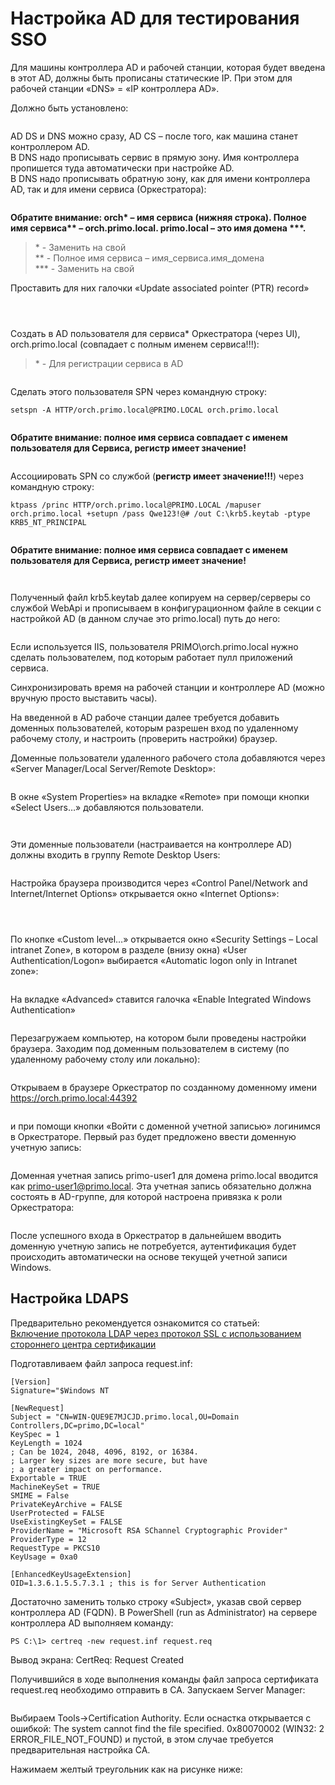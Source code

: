 # Настройка AD для тестирования SSO

Для машины контроллера AD и рабочей станции, которая будет введена в этот AD, должны быть прописаны статические IP. 
При этом для рабочей станции «DNS» = «IP контроллера AD».

Должно быть установлено:

![]()

AD DS и DNS можно сразу, AD CS – после того, как машина станет контроллером AD.  
В DNS надо прописывать сервис в прямую зону. Имя контроллера пропишется туда автоматически при настройке AD.  
В DNS надо прописывать обратную зону, как для имени контроллера AD, так и для имени сервиса (Оркестратора):

![]()

**Обратите внимание: orch\*  – имя сервиса (нижняя строка). Полное имя сервиса\*\*  – orch.primo.local. primo.local – это имя домена \*\*\*.**  

> \* - Заменить на свой  
> \*\* - Полное имя сервиса – имя_сервиса.имя_домена  
> \*\*\* - Заменить на свой  

Проставить для них галочки «Update associated pointer (PTR) record»

![]()

![]()

![]()

Создать в AD пользователя для сервиса\* Оркестратора (через UI), orch.primo.local (совпадает с полным именем сервиса!!!):

> \* - Для регистрации сервиса в AD

![]()

Сделать этого пользователя SPN через командную строку:
```
setspn -A HTTP/orch.primo.local@PRIMO.LOCAL orch.primo.local
```

![]()

**Обратите внимание: полное имя сервиса совпадает с именем пользователя для Сервиса, регистр имеет значение!**

![]()

Ассоциировать SPN со службой (**регистр имеет значение!!!**) через командную строку:
```
ktpass /princ HTTP/orch.primo.local@PRIMO.LOCAL /mapuser orch.primo.local +setupn /pass Qwe123!@# /out C:\krb5.keytab -ptype KRB5_NT_PRINCIPAL
```

![]()

**Обратите внимание: полное имя сервиса совпадает с именем пользователя для Сервиса, регистр имеет значение!**

![]()

![]()

Полученный файл krb5.keytab далее копируем на сервер/серверы со службой WebApi и прописываем в конфигурационном файле в секции с настройкой AD (в данном случае это primo.local) путь до него:

![]()

Если используется IIS, пользователя PRIMO\orch.primo.local нужно сделать пользователем, под которым работает пулл приложений сервиса.

Синхронизировать время на рабочей станции и контроллере AD (можно вручную просто выставить часы).

На введенной в AD рабоче станции далее требуется добавить доменных пользователей, которым разрешен вход по удаленному рабочему столу, и настроить (проверить настройки) браузер.

Доменные пользователи удаленного рабочего стола добавляются через «Server Manager/Local Server/Remote Desktop»:

![]()

В окне «System Properties» на вкладке «Remote» при помощи кнопки «Select Users…» добавляются пользователи.

![]()

![]()

Эти доменные пользователи (настраивается на контроллере AD) должны входить в группу Remote Desktop Users:

![]()

Настройка браузера производится через «Control Panel/Network and Internet/Internet Options» открывается окно «Internet Options»:

![]()

![]()

![]()

По кнопке «Custom level…» открывается окно «Security Settings – Local intranet Zone», в котором в разделе (внизу окна) «User Authentication/Logon» выбирается «Automatic logon only in Intranet zone»:

![]()

На вкладке «Advanced» ставится галочка «Enable Integrated Windows Authentication»

![]()

Перезагружаем компьютер, на котором были проведены настройки браузера. Заходим под доменным пользователем в систему (по удаленному рабочему столу или локально):

![]()

Открываем в браузере Оркестратор по созданному доменному имени https://orch.primo.local:44392

![]()

и при помощи кнопки «Войти с доменной учетной записью» логинимся в Оркестраторе. Первый раз будет предложено ввести доменную учетную запись:

![]()

Доменная учетная запись primo-user1 для домена primo.local вводится как 
primo-user1@primo.local. Эта учетная запись обязательно должна состоять в AD-группе, для которой настроена привязка к роли Оркестратора:

![]()

После успешного входа в Оркестратор в дальнейшем вводить доменную учетную запись не потребуется, аутентификация будет происходить автоматически на основе текущей учетной записи Windows.

## Настройка LDAPS

Предварительно рекомендуется ознакомится со статьей:  
[Включение протокола LDAP через протокол SSL с использованием стороннего центра сертификации](https://docs.microsoft.com/ru-RU/troubleshoot/windows-server/identity/enable-ldap-over-ssl-3rd-certification-authority)

Подготавливаем файл запроса request.inf:
```
[Version]
Signature="$Windows NT

[NewRequest]
Subject = "CN=WIN-QUE9E7MJCJD.primo.local,OU=Domain Controllers,DC=primo,DC=local"
KeySpec = 1
KeyLength = 1024
; Can be 1024, 2048, 4096, 8192, or 16384.
; Larger key sizes are more secure, but have
; a greater impact on performance.
Exportable = TRUE
MachineKeySet = TRUE
SMIME = False
PrivateKeyArchive = FALSE
UserProtected = FALSE
UseExistingKeySet = FALSE
ProviderName = "Microsoft RSA SChannel Cryptographic Provider"
ProviderType = 12
RequestType = PKCS10
KeyUsage = 0xa0

[EnhancedKeyUsageExtension]
OID=1.3.6.1.5.5.7.3.1 ; this is for Server Authentication
```

Достаточно заменить только строку «Subject», указав свой сервер контроллера AD (FQDN). В PowerShell (run as Administrator) на сервере контроллера AD выполняем команду:
```
PS C:\1> certreq -new request.inf request.req
```
Вывод экрана:
CertReq: Request Created

Получившийся в ходе выполнения команды файл запроса сертификата request.req необходимо отправить в CA. Запускаем Server Manager:

![]()

Выбираем Tools->Certification Authority. Если оснастка открывается с ошибкой: The system cannot find the file specified. 0x80070002 (WIN32: 2 ERROR_FILE_NOT_FOUND) и пустой, в этом случае требуется предварительная настройка CA.

Нажимаем желтый треугольник как на рисунке ниже:

![]()







